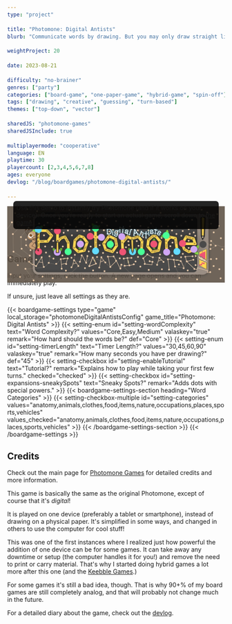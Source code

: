 ```yaml
---
type: "project"

title: "Photomone: Digital Antists"
blurb: "Communicate words by drawing. But you may only draw straight lines between the dots on your screen, and not all dots are created equal."

weightProject: 20

date: 2023-08-21

difficulty: "no-brainer"
genres: ["party"]
categories: ["board-game", "one-paper-game", "hybrid-game", "spin-off"]
tags: ["drawing", "creative", "guessing", "turn-based"]
themes: ["top-down", "vector"]

sharedJS: "photomone-games"
sharedJSInclude: true

multiplayermode: "cooperative"
language: EN
playtime: 30
playercount: [2,3,4,5,6,7,8]
ages: everyone
devlog: "/blog/boardgames/photomone-digital-antists/"

---
```


<script>window.configStringToUse = window.localStorage.photomoneDigitalAntistsConfig;</script>
<!-- <div style="margin-top: min(3vw, 2em);"> -->

<div style="margin-bottom: -23vw; position: relative; z-index: 0; opacity: 0.9;">
  <img src="assets/photomone_digital_antists_header.webp">
</div>

<div style="max-width: 720px; margin: auto; padding: 1em;">
<!-- <h2 style="text-align: center; filter: drop-shadow(0 0 4px black);">Try it!</h2> -->

<p style="background-color: rgba(0,0,0,0.86); border-radius: 0.5em; padding: 0.5em; z-index: 5; position: relative;">Use this demo to instantly try Photomone (and if it works on your device). Once you're ready to start an actual game, scroll down to <a href="#game">the game</a>.</p>

<div class="photomone-canvas" data-addui="true" data-pointradiusfactor="0.02" data-pointboundsmin="50" data-pointboundsmax="100" data-linewidthfactor="0.015" data-noexpansions="true" data-transparentbackground="false" style="filter: drop-shadow(0 0 12px #222);"></div>

</div>

## Game

Input your settings, click the button. A new page opens and you can immediately play.

If unsure, just leave all settings as they are.

{{< boardgame-settings type="game" local_storage="photomoneDigitalAntistsConfig" game_title="Photomone: Digital Antists" >}}
  {{< setting-enum id="setting-wordComplexity" text="Word Complexity?" values="Core,Easy,Medium" valaskey="true" remark="How hard should the words be?" def="Core" >}}
  {{< setting-enum id="setting-timerLength" text="Timer Length?" values="30,45,60,90" valaskey="true" remark="How many seconds you have per drawing?" def="45" >}}
  {{< setting-checkbox id="setting-enableTutorial" text="Tutorial?" remark="Explains how to play while taking your first few turns." checked="checked" >}}
  {{< setting-checkbox id="setting-expansions-sneakySpots" text="Sneaky Spots?" remark="Adds dots with special powers." >}}
  {{< boardgame-settings-section heading="Word Categories" >}}
    {{< setting-checkbox-multiple id="setting-categories" values="anatomy,animals,clothes,food,items,nature,occupations,places,sports,vehicles" values_checked="anatomy,animals,clothes,food,items,nature,occupations,places,sports,vehicles" >}}
  {{< /boardgame-settings-section >}}
{{< /boardgame-settings >}}



## Credits

Check out the main page for [Photomone Games](/photomone-games/) for detailed credits and more information.

This game is basically the same as the original Photomone, except of course that it's _digital_!

It is played on one device (preferably a tablet or smartphone), instead of drawing on a physical paper. It's simplified in some ways, and changed in others to use the computer for cool stuff! 

This was one of the first instances where I realized just how powerful the addition of one device can be for some games. It can take away any downtime or setup (the computer handles it for you!) and remove the need to print or carry material. That's why I started doing hybrid games a lot more after this one (and the [Keebble Games](/keebble-games/).)

For some games it's still a bad idea, though. That is why 90+% of my board games are still completely analog, and that will probably not change much in the future.

For a detailed diary about the game, check out the [devlog](/blog/boardgames/photomone-digital-antists).


<script>
window.onload = (ev) => {
  const p = new PHOTOMONE.Game({ gameTitle: "photomoneDigital", loadGame: false })
}
</script>